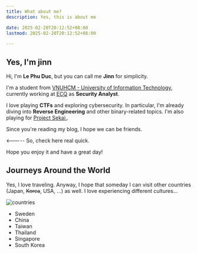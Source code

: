 ```yaml
---
title: What about me?
description: Yes, this is about me

date: 2025-02-20T20:12:52+08:00
lastmod: 2025-02-20T20:12:52+08:00

---
```

## Yes, I'm jinn

Hi, I'm **Le Phu Duc**, but you can call me **Jinn** for simplicity.

I'm a student from [VNUHCM - University of Information Technology](https://en.uit.edu.vn/), currently working at [ECQ](https://e-cq.net/) as **Security Analyst**.

I love playing **CTFs** and exploring cybersecurity. In particular, I'm already diving into **Reverse Engineering** and other binary-related topics.
I'm also playing for [Project Sekai.](https://sekai.team/).

Since you're reading my blog, I hope we can be friends.

<----- So, check here real quick.

Hope you enjoy it and have a great day!

## Journeys Around the World

Yes, I love traveling. Anyway, I hope that someday I can visit other countries (Japan, ~~Korea~~, USA, ...) as well. I love experiencing different cultures...

![countries](/images/myVisitedPlaces.gif)

- Sweden
- China
- Taiwan
- Thailand
- Singapore
- South Korea